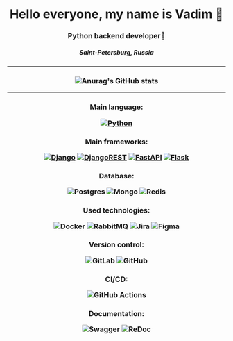 <h1 align="center">Hello everyone, my name is Vadim &#x1F981
<h3 align="center">Python backend developer🐍</h3>
<h5 align="center">Saint-Petersburg, Russia</h5>
  
---
  
<h3 align="center">  
  
  ![Anurag's GitHub stats](https://github-readme-stats.vercel.app/api?username=painassasin&show_icons=true&theme=material-palenight)
  
</h3>

---
  
<h3 align="center">Main language:
  
  [![Python][Python]][Python-url]
  
</h3>
  
<h3 align="center">Main frameworks:
  
  [![Django][Django]][Django-url]
  [![DjangoREST][DjangoREST]][DjangoREST-url] 
  [![FastAPI][FastAPI]][FastAPI-url]
  [![Flask][Flask]][Flask-url]
  
</h3>
  
<h3 align="center">Database:
  
  ![Postgres](https://img.shields.io/badge/postgres-%23316192.svg?style=for-the-badge&logo=postgresql&logoColor=white)
  ![Mongo](https://img.shields.io/badge/MongoDB-4EA94B?style=for-the-badge&logo=mongodb&logoColor=white)
  ![Redis](https://img.shields.io/badge/redis-%23DD0031.svg?&style=for-the-badge&logo=redis&logoColor=white)
  
</h3>
  
<h3 align="center">Used technologies:
  
  ![Docker](https://img.shields.io/badge/docker-%230db7ed.svg?style=for-the-badge&logo=docker&logoColor=white)
  ![RabbitMQ](https://img.shields.io/badge/rabbitmq-%23FF6600.svg?&style=for-the-badge&logo=rabbitmq&logoColor=white)
  ![Jira](https://img.shields.io/badge/Jira-0052CC?style=for-the-badge&logo=Jira&logoColor=white)
  ![Figma](https://img.shields.io/badge/figma-%23F24E1E.svg?style=for-the-badge&logo=figma&logoColor=white)
  
</h3>
  
<h3 align="center">Version control:
  
  ![GitLab](https://img.shields.io/badge/GitLab-330F63?style=for-the-badge&logo=gitlab&logoColor=white)
  ![GitHub](https://img.shields.io/badge/github-%23121011.svg?style=for-the-badge&logo=github&logoColor=white)  
  
</h3>
  
<h3 align="center">CI/CD:
  
  ![GitHub Actions](https://img.shields.io/badge/github%20actions-%232671E5.svg?style=for-the-badge&logo=githubactions&logoColor=white)
  
</h3>
 
  
<h3 align="center">Documentation:
  
  ![Swagger](https://img.shields.io/badge/-Swagger-%23Clojure?style=for-the-badge&logo=swagger&logoColor=white)
  ![ReDoc](https://img.shields.io/badge/ReDoc-lightgrey?style=for-the-badge)
  
</h3>
  

  
  [Python]: https://img.shields.io/badge/Python-14354C?style=for-the-badge&logo=python&logoColor=white
  [Python-url]: https://www.python.org/
  [Django]: https://img.shields.io/badge/django-%23092E20.svg?style=for-the-badge&logo=django&logoColor=white
  [Django-url]: https://www.djangoproject.com/
  [DjangoREST]: https://img.shields.io/badge/DJANGO-REST-ff1709?style=for-the-badge&logo=django&logoColor=white&color=ff1709&labelColor=gray
  [DjangoREST-url]: https://www.django-rest-framework.org/
  [FastAPI]: https://img.shields.io/badge/FastAPI-009688?style=for-the-badge&logo=FastAPI&logoColor=white
  [FastAPI-url]: https://fastapi.tiangolo.com
  [Flask]: https://img.shields.io/badge/Flask-000000?style=for-the-badge&logo=flask&logoColor=white
  [Flask-url]: https://flask.palletsprojects.com/en/2.3.x/
  
  
